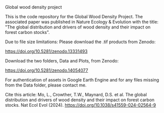 Global wood density project

This is the code repository for the Global Wood Density Project. 
The associated paper was published in Nature Ecology & Evolution with the title: "The global distribution and drivers of wood density and their impact on forest carbon stocks".

Due to file size limitations:
Please download the .tif products from Zenodo:

https://doi.org/10.5281/zenodo.13331493

Download the two folders, Data and Plots, from Zenodo:

https://doi.org/10.5281/zenodo.14054077

For authentication of assets in Google Earth Engine and for any files missing from the Data folder, please contact me.


Cite this article:
Mo, L., Crowther, T.W., Maynard, D.S. et al. The global distribution and drivers of wood density and their impact on forest carbon stocks. Nat Ecol Evol (2024). https://doi.org/10.1038/s41559-024-02564-9
